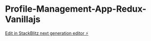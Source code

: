 # Profile-Management-App-Redux-Vanillajs

[Edit in StackBlitz next generation editor ⚡️](https://stackblitz.com/~/github.com/Karan-Bharti1/Profile-Management-App-Redux-Vanillajs)
